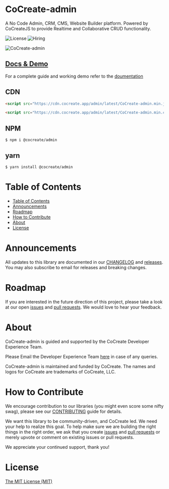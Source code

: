 # CoCreate-admin

A No Code Admin, CRM, CMS, Website Builder platform. Powered by CoCreateJS to provide Realtime and Collaborative CRUD functionality.

<!--![GitHub latest release](https://img.shields.io/github/v/release/CoCreate-app/CoCreate-admin?style=flat-square)-->
![License](https://img.shields.io/github/license/CoCreate-app/CoCreate-admin?style=flat-square)
![Hiring](https://img.shields.io/static/v1?style=flat-square&label=&message=Hiring&color=blueviolet)

![CoCreate-admin](https://cdn.cocreate.app/docs/CoCreate-admin.gif)

## [Docs & Demo](https://cocreate.app/docs/admin)

For a complete guide and working demo refer to the [doumentation](https://cocreate.app/docs/admin)

## CDN

```html
<script src="https://cdn.cocreate.app/admin/latest/CoCreate-admin.min.js"></script>
```

```html
<script src="https://cdn.cocreate.app/admin/latest/CoCreate-admin.min.css"></script>
```

## NPM

```shell
$ npm i @cocreate/admin
```

## yarn

```shell
$ yarn install @cocreate/admin
```

# Table of Contents

- [Table of Contents](#table-of-contents)
- [Announcements](#announcements)
- [Roadmap](#roadmap)
- [How to Contribute](#how-to-contribute)
- [About](#about)
- [License](#license)

<a name="announcements"></a>

# Announcements

All updates to this library are documented in our [CHANGELOG](https://github.com/CoCreate-app/CoCreate-admin/blob/master/CHANGELOG.md) and [releases](https://github.com/CoCreate-app/CoCreate-admin/releases). You may also subscribe to email for releases and breaking changes.

<a name="roadmap"></a>

# Roadmap

If you are interested in the future direction of this project, please take a look at our open [issues](https://github.com/CoCreate-app/CoCreate-admin/issues) and [pull requests](https://github.com/CoCreate-app/CoCreate-admin/pulls). We would love to hear your feedback.

<a name="about"></a>

# About

CoCreate-admin is guided and supported by the CoCreate Developer Experience Team.

Please Email the Developer Experience Team [here](mailto:develop@cocreate.app) in case of any queries.

CoCreate-admin is maintained and funded by CoCreate. The names and logos for CoCreate are trademarks of CoCreate, LLC.

<a name="contribute"></a>

# How to Contribute

We encourage contribution to our libraries (you might even score some nifty swag), please see our [CONTRIBUTING](https://github.com/CoCreate-app/CoCreate-admin/blob/master/CONTRIBUTING.md) guide for details.

We want this library to be community-driven, and CoCreate led. We need your help to realize this goal. To help make sure we are building the right things in the right order, we ask that you create [issues](https://github.com/CoCreate-app/CoCreate-admin/issues) and [pull requests](https://github.com/CoCreate-app/CoCreate-admin/pulls) or merely upvote or comment on existing issues or pull requests.

We appreciate your continued support, thank you!


<a name="license"></a>
# License

[The MIT License (MIT)](https://github.com/CoCreate-app/CoCreate-admin/blob/master/LICENSE)

